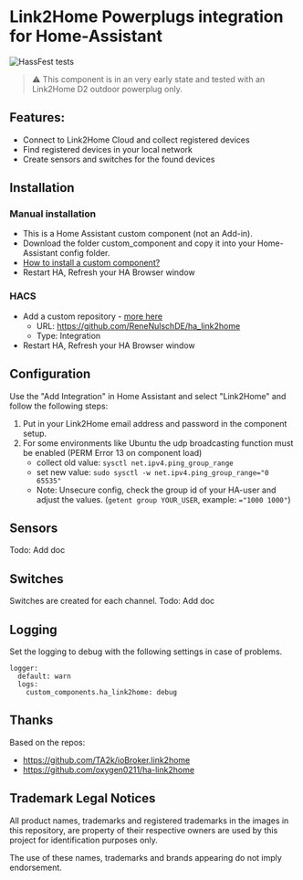 # Link2Home Powerplugs integration for Home-Assistant

![HassFest tests](https://github.com/renenulschde/ha_link2home/workflows/Validate%20with%20hassfest/badge.svg)

> :warning: This component is in an very early state and tested with an Link2Home D2 outdoor powerplug only.

## Features:

- Connect to Link2Home Cloud and collect registered devices
- Find registered devices in your local network
- Create sensors and switches for the found devices

## Installation

### Manual installation

- This is a Home Assistant custom component (not an Add-in).
- Download the folder custom_component and copy it into your Home-Assistant config folder.
- [How to install a custom component?](https://www.google.com/search?q=how+to+install+custom+components+home+assistant)
- Restart HA, Refresh your HA Browser window

### HACS

- Add a custom repository - [more here](https://hacs.xyz/docs/faq/custom_repositories/)
  - URL: https://github.com/ReneNulschDE/ha_link2home
  - Type: Integration
- Restart HA, Refresh your HA Browser window

## Configuration

Use the "Add Integration" in Home Assistant and select "Link2Home" and follow the following steps:

1. Put in your Link2Home email address and password in the component setup.
2. For some environments like Ubuntu the udp broadcasting function must be enabled (PERM Error 13 on component load)
   - collect old value: `sysctl net.ipv4.ping_group_range`
   - set new value: `sudo sysctl -w net.ipv4.ping_group_range="0 65535"`
   - Note: Unsecure config, check the group id of your HA-user and adjust the values. (`getent group YOUR_USER`, example: `="1000 1000"`)

## Sensors

Todo: Add doc

## Switches

Switches are created for each channel.
Todo: Add doc

## Logging

Set the logging to debug with the following settings in case of problems.

```
logger:
  default: warn
  logs:
    custom_components.ha_link2home: debug
```

## Thanks

Based on the repos:

- https://github.com/TA2k/ioBroker.link2home
- https://github.com/oxygen0211/ha-link2home

## Trademark Legal Notices

All product names, trademarks and registered trademarks in the images in this
repository, are property of their respective owners are used by this project for identification purposes
only.

The use of these names, trademarks and brands appearing do not imply endorsement.
